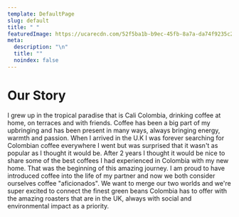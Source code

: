 ```yaml
---
template: DefaultPage
slug: default
title: " "
featuredImage: https://ucarecdn.com/52f5ba1b-b9ec-45fb-8a7a-da74f9235c28/
meta:
  description: "\n"
  title: ""
  noindex: false
---
```

# Our Story

I grew up in the tropical paradise that is Cali Colombia, drinking coffee at home, on terraces and with friends. Coffee has been a big part of my upbringing and has been present in many ways, always bringing energy, warmth and passion.  When I arrived in the U.K I was forever searching for Colombian coffee everywhere I went but was surprised that it wasn't as popular as I thought it would be. After 2 years I thought it would be nice to share some of the best coffees I had experienced in Colombia with my new home. That was the beginning of this amazing journey. 
I am proud to have introduced coffee into the life of my partner and now we both consider ourselves coffee "aficionados". We want to merge our two worlds and we're super excited to connect the finest green beans Colombia has to offer with the amazing roasters that are in the UK, always with social and environmental impact as a priority.